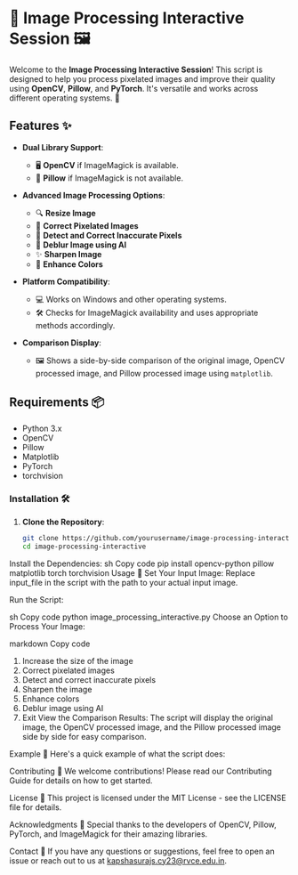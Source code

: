 # 🎨 Image Processing Interactive Session 🖼️

Welcome to the **Image Processing Interactive Session**! This script is designed to help you process pixelated images and improve their quality using **OpenCV**, **Pillow**, and **PyTorch**. It's versatile and works across different operating systems. 🎉

## Features ✨

- **Dual Library Support**:
  - 🖥️ **OpenCV** if ImageMagick is available.
  - 📸 **Pillow** if ImageMagick is not available.

- **Advanced Image Processing Options**:
  - 🔍 **Resize Image**
  - 🔧 **Correct Pixelated Images**
  - 🎨 **Detect and Correct Inaccurate Pixels**
  - 🤖 **Deblur Image using AI**
  - ✨ **Sharpen Image**
  - 🌈 **Enhance Colors**

- **Platform Compatibility**:
  - 💻 Works on Windows and other operating systems.
  - 🛠️ Checks for ImageMagick availability and uses appropriate methods accordingly.

- **Comparison Display**:
  - 🖼️ Shows a side-by-side comparison of the original image, OpenCV processed image, and Pillow processed image using `matplotlib`.

## Requirements 📦

- Python 3.x
- OpenCV
- Pillow
- Matplotlib
- PyTorch
- torchvision

### Installation 🛠️

1. **Clone the Repository**:
   ```sh
   git clone https://github.com/yourusername/image-processing-interactive.git
   cd image-processing-interactive
Install the Dependencies:
sh
Copy code
pip install opencv-python pillow matplotlib torch torchvision
Usage 🚀
Set Your Input Image:
Replace input_file in the script with the path to your actual input image.

Run the Script:

sh
Copy code
python image_processing_interactive.py
Choose an Option to Process Your Image:

markdown
Copy code
1. Increase the size of the image
2. Correct pixelated images
3. Detect and correct inaccurate pixels
4. Sharpen the image
5. Enhance colors
6. Deblur image using AI
7. Exit
View the Comparison Results:
The script will display the original image, the OpenCV processed image, and the Pillow processed image side by side for easy comparison.

Example 📸
Here's a quick example of what the script does:


Contributing 🤝
We welcome contributions! Please read our Contributing Guide for details on how to get started.

License 📜
This project is licensed under the MIT License - see the LICENSE file for details.

Acknowledgments 🙏
Special thanks to the developers of OpenCV, Pillow, PyTorch, and ImageMagick for their amazing libraries.

Contact 📧
If you have any questions or suggestions, feel free to open an issue or reach out to us at kapshasurajs.cy23@rvce.edu.in.
